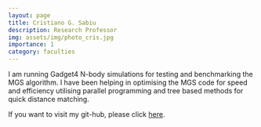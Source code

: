 ```yaml
---
layout: page
title: Cristiano G. Sabiu
description: Research Professor
img: assets/img/photo_cris.jpg
importance: 1
category: faculties
---
```



I am running Gadget4 N-body simulations for testing and benchmarking the MGS algorithm. I have been helping in optimising the MGS code for speed and efficiency utilising parallel programming and tree based methods for quick distance matching.

If you want to visit my git-hub, please click <a href="https://github.com/csabiu">here</a>.
